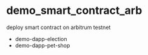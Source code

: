 # demo_smart_contract_arb
deploy smart contract on arbitrum testnet
- demo-dapp-election
- demo-dapp-pet-shop

